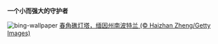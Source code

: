 
**一个小而强大的守护者**

![bing-wallpaper](https://www.bing.com/th?id=OHR.SpringPoint_ZH-CN6445792697_1920x1080.jpg)
[春角礁灯塔，缅因州南波特兰 (© Haizhan Zheng/Getty Images)](https://www.bing.com/search?q=%E7%BC%85%E5%9B%A0%E5%B7%9E%E7%81%AF%E5%A1%94&amp;form=hpcapt&amp;mkt=zh-cn)
  